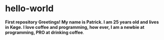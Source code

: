 # hello-world
**First repository
Greetings!
My name is Patrick. I am 25 years old and lives in Køge.
I love coffee and programming, how ever, I am a newbie at programming, PRO at drinking coffee**.


